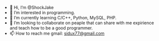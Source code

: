 - 👋 Hi, I’m @ShockJake
- 👀 I’m interested in programming. 
- 🌱 I’m currently learning C/C++, Python, MySQL, PHP.
- 💞️ I’m looking to collaborate on peaple that can share with me expirience and teach how to be a good programmer.
- 📫 How to reach me gmail: sidux77@gmail.com

<!---
ShockJake/ShockJake is a ✨ special ✨ repository because its `README.md` (this file) appears on your GitHub profile.
You can click the Preview link to take a look at your changes.
--->
